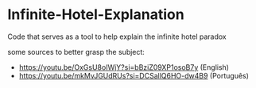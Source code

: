 # Infinite-Hotel-Explanation
Code that serves as a tool to help explain the infinite hotel paradox

some sources to better grasp the subject:
- https://youtu.be/OxGsU8oIWjY?si=bBziZ09XP1osoB7y (English)
- https://youtu.be/mkMvJGUdRUs?si=DCSallQ6HO-dw4B9 (Português)
